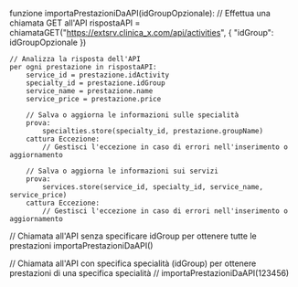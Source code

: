 funzione importaPrestazioniDaAPI(idGroupOpzionale):
    // Effettua una chiamata GET all'API
    rispostaAPI = chiamataGET("https://extsrv.clinica_x.com/api/activities", { "idGroup": idGroupOpzionale })

    // Analizza la risposta dell'API
    per ogni prestazione in rispostaAPI:
        service_id = prestazione.idActivity
        specialty_id = prestazione.idGroup
        service_name = prestazione.name
        service_price = prestazione.price

        // Salva o aggiorna le informazioni sulle specialità
        prova:
            specialties.store(specialty_id, prestazione.groupName)
        cattura Eccezione:
            // Gestisci l'eccezione in caso di errori nell'inserimento o aggiornamento

        // Salva o aggiorna le informazioni sui servizi
        prova:
            services.store(service_id, specialty_id, service_name, service_price)
        cattura Eccezione:
            // Gestisci l'eccezione in caso di errori nell'inserimento o aggiornamento

// Chiamata all'API senza specificare idGroup per ottenere tutte le prestazioni
importaPrestazioniDaAPI()

// Chiamata all'API con specifica specialità (idGroup) per ottenere prestazioni di una specifica specialità
// importaPrestazioniDaAPI(123456)
